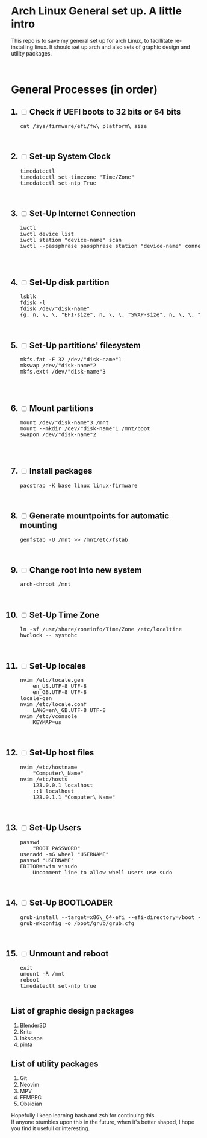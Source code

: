 <h1>Arch Linux General set up.  A little intro</h1>
<p>This repo is to save my general set up for arch Linux, to facillitate re-installing linux.  It should set up arch and also sets of graphic design and utility packages.</p>
<br>
<h1>General Processes (in order)</h1>
<p>
<ol>
    <h2><li>
        <input type="checkbox" id="uefi3264"></input>
        <label for="uefi3264">Check if UEFI boots to 32 bits or 64 bits</label>
    </li></h2>
    <pre>cat /sys/firmware/efi/fw\_platform\_size</pre>
<br>
    <h2><li>
        <input type="checkbox" id="">
        </input><label for="">Set-up System Clock</label>
    </li></h2>
    <pre>timedatectl
timedatectl set-timezone "Time/Zone"
timedatectl set-ntp True</pre>
<br>
    <h2><li>
        <input type="checkbox" id="">
        </input><label for="">Set-Up Internet Connection</label>
    </li></h2>
    <pre>iwctl
iwctl device list
iwctl station "device-name" scan
iwctl --passphrase passphrase station "device-name" connect "network-name"
    </pre>
<br>
    <h2><li>
        <input type="checkbox" id="">
        </input><label for="">Set-Up disk partition</label>
    </li></h2>
    <pre>lsblk
fdisk -l
fdisk /dev/"disk-name"
{g, n, \<default\>, \<default\>, "EFI-size", n, \<default\>, \<default\>, "SWAP-size", n, \<default\>, \<default\>, "ROOT-size", w}</pre>
<br>
    <h2><li>
        <input type="checkbox" id="">
        </input><label for="">Set-Up partitions' filesystem</label>
    </li></h2>
    <pre>mkfs.fat -F 32 /dev/"disk-name"1
mkswap /dev/"disk-name"2
mkfs.ext4 /dev/"disk-name"3
    </pre>
<br>
    <h2><li>
        <input type="checkbox" id="">
        </input><label for="">Mount partitions</label>
    </li></h2>
    <pre>mount /dev/"disk-name"3 /mnt
mount --mkdir /dev/"disk-name"1 /mnt/boot
swapon /dev/"disk-name"2
    </pre>
<br>
    <h2><li>
        <input type="checkbox" id="">
        </input><label for="">Install packages</label>
    </li></h2>
    <pre>pacstrap -K base linux linux-firmware</pre>
<br>
    <h2><li>
        <input type="checkbox" id="">
        </input><label for="">Generate mountpoints for automatic mounting</label>
    </li></h2>
    <pre>genfstab -U /mnt >> /mnt/etc/fstab</pre>
<br>
    <h2><li>
        <input type="checkbox" id="">
        </input><label for="">Change root into new system</label>
    </li></h2>
    <pre>arch-chroot /mnt</pre>
<br>
    <h2><li>
        <input type="checkbox" id="">
        </input><label for="">Set-Up Time Zone</label>
    </li></h2>
    <pre>ln -sf /usr/share/zoneinfo/Time/Zone /etc/localtine
hwclock -- systohc</pre>
<br>
    <h2><li>
        <input type="checkbox" id="">
        </input><label for="">Set-Up locales</label>
    </li></h2>
    <pre>nvim /etc/locale.gen
    en_US.UTF-8 UTF-8
    en_GB.UTF-8 UTF-8
locale-gen
nvim /etc/locale.conf
    LANG=en\_GB.UTF-8 UTF-8
nvim /etc/vconsole
    KEYMAP=us</pre>
<br>
    <h2><li>
        <input type="checkbox" id="">
        </input><label for="">Set-Up host files</label>
    </li></h2>
    <pre>nvim /etc/hostname
    "Computer\_Name"
nvim /etc/hosts
    123.0.0.1 localhost
    ::1 localhost
    123.0.1.1 "Computer\_Name"</pre>
<br>
    <h2><li>
        <input type="checkbox" id="">
        </input><label for="">Set-Up Users</label>
    </li></h2>
    <pre>passwd
    "ROOT PASSWORD"
useradd -mG wheel "USERNAME"
passwd "USERNAME"
EDITOR=nvim visudo
    Uncomment line to allow whell users use sudo</pre>
<br>
    <h2><li>
        <input type="checkbox" id="">
        </input><label for="">Set-Up BOOTLOADER</label>
    </li></h2>
    <pre>grub-install --target=x86\_64-efi --efi-directory=/boot --bootloader-id=GRUB
grub-mkconfig -o /boot/grub/grub.cfg</pre>
<br>
    <h2><li>
        <input type="checkbox" id="">
        </input><label for="">Unmount and reboot</label>
    </li></h2>
    <pre>exit
umount -R /mnt
reboot
timedatectl set-ntp true
    </pre>
</ol>
</p>
<p>
<h2>List of graphic design packages</h2>
<ol>
    <li>Blender3D</li>
    <li>Krita</li>
    <li>Inkscape</li>
    <li>pinta</li>
</ol>
</p>
<p>
<h2>List of utility packages</h2>
<ol>
    <li>Git</li>
    <li>Neovim</li>
    <li>MPV</li>
    <li>FFMPEG</li>
    <li>Obsidian</li>
</ol>
Hopefully I keep learning bash and zsh for continuing this.
<br>
If anyone stumbles upon this in the future, when it's better shaped, I hope you find it usefull or interesting.
</p>
